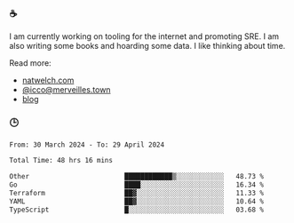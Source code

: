 ### ☕

I am currently working on tooling for the internet and promoting SRE. I am also writing some books and hoarding some data. I like thinking about time. 

Read more:

 - [natwelch.com](https://natwelch.com)
 - [@icco@merveilles.town](https://merveilles.town/@icco)
 - [blog](https://writing.natwelch.com)

### 🕒

<!--START_SECTION:waka-->

```txt
From: 30 March 2024 - To: 29 April 2024

Total Time: 48 hrs 16 mins

Other                        ████████████▒░░░░░░░░░░░░   48.73 %
Go                           ████░░░░░░░░░░░░░░░░░░░░░   16.34 %
Terraform                    ██▓░░░░░░░░░░░░░░░░░░░░░░   11.33 %
YAML                         ██▓░░░░░░░░░░░░░░░░░░░░░░   10.64 %
TypeScript                   █░░░░░░░░░░░░░░░░░░░░░░░░   03.68 %
```

<!--END_SECTION:waka-->
